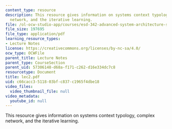 ```yaml
---
content_type: resource
description: This resource gives information on systems context typology, complex
  network, and the iterative learning.
file: /ol-ocw-studio-app/courses/esd-342-advanced-system-architecture-spring-2006/c66cacc3511803bfc837c1965f4dbe18_lec2.pdf
file_size: 197695
file_type: application/pdf
learning_resource_types:
- Lecture Notes
license: https://creativecommons.org/licenses/by-nc-sa/4.0/
ocw_type: OCWFile
parent_title: Lecture Notes
parent_type: CourseSection
parent_uid: 57306148-d68a-f171-c262-d16e334dc7c8
resourcetype: Document
title: lec2.pdf
uid: c66cacc3-5118-03bf-c837-c1965f4dbe18
video_files:
  video_thumbnail_file: null
video_metadata:
  youtube_id: null
---
```

This resource gives information on systems context typology, complex network, and the iterative learning.